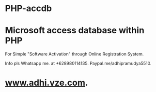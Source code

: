 # PHP-accdb
 Microsoft access database within PHP
=====================================

For Simple "Software Activation" through
Online Registration System.


Info pls Whatsapp me.
at +628980114135.
Paypal.me/adhipramudya5510.

www.adhi.vze.com.
=================
